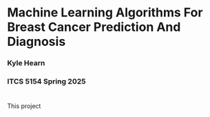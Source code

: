 # Machine Learning Algorithms For Breast Cancer Prediction And Diagnosis
### Kyle Hearn
### ITCS 5154 Spring 2025

#
This project
